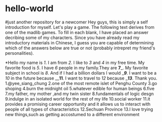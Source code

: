 # hello-world
#just another repository for a newcomer
Hey guys, this is simply a self introduction for myself.
Let's play a game. The following text derives from one of the madlib games. To fill in each blank, I have placed an answer decribing some of my characters. Since you have already read my introductory materials in Chinese, I guess you are capable of determining which of the answers below are true or not (probably intrepret my friend's personalities).

*Hello my name is _1_. I am from _2_. I like to _3_ and _4_ in my free time. My favorite food is _5_. I have _6_ people in my family.They are ____________7_____________. My favorite subject in school is _8_. And if I had a billion dollars I would __________9_________. I want to be a _10_ in the future because __________11________. I want to travel to _12_ because __________13_________. Thank you.
1.@yee_siang_chung
2.one of the most remote islet of Penghu County
3.go shoping
4.burn the midnight oil
5.whatever edible for human beings
6.five
7.my father, my mother ,and my twin sister
8.fundamentals of logic desgn
9.indulge in an isolated world for the rest of my life
10.social worker
11.it provides a promising career opportunity and it allows us to interact with people of all types of characteristics
12.Sechuan Province
13.I love trying new things,such as getting accostumed to a different environment
